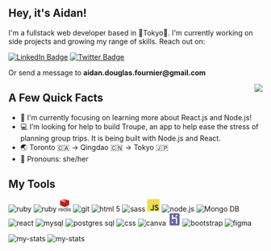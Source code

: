 <h2>Hey, it's Aidan!</h2>
<p>I'm a fullstack web developer based in 🗼Tokyo🗼. I'm currently working on side projects and growing my range of skills. Reach out on:</p>

<a href="https://www.linkedin.com/in/aidanfournier/"><img src="https://img.shields.io/badge/LinkedIn-0077B5?style=for-the-badge&logo=linkedin&logoColor=white" alt="LinkedIn Badge"></a> 
<a href="https://twitter.com/aidoufou"><img src="https://img.shields.io/badge/Twitter-1DA1F2?style=for-the-badge&logo=twitter&logoColor=white" alt="Twitter Badge"></a> 
<p>Or send a message to <strong>aidan.douglas.fournier@gmail.com</strong></p>
<img align="right" src="https://media1.giphy.com/media/13HgwGsXF0aiGY/giphy.gif" />
<h2>A Few Quick Facts</h2>
<ul>

<li>🧐 I'm currently focusing on learning more about React.js and Node.js!</li>
<li>💻 I’m looking for help to build Troupe, an app to help ease the stress of planning group trips. It is being built with Node.js and React.</li>
<li>🌏 Toronto 🇨🇦 -> Qingdao 🇨🇳 -> Tokyo 🇯🇵</li>
<li>🤗 Pronouns: she/her</li>
</ul>

<h2>My Tools</h2>
<p align="left">
<img src="https://cdn.jsdelivr.net/gh/devicons/devicon/icons/ruby/ruby-original.svg" alt="ruby" width="25" height="25" />
<img src="https://cdn.jsdelivr.net/gh/devicons/devicon/icons/rails/rails-plain.svg" alt="ruby" width="25" height="25" />
<img src="https://raw.githubusercontent.com/devicons/devicon/master/icons/redis/redis-original-wordmark.svg" alt="redis" width="25" height="25" />
<img src="https://cdn.jsdelivr.net/gh/devicons/devicon/icons/git/git-original.svg" alt="git" width="25" height="25" />
<img src="https://cdn.jsdelivr.net/gh/devicons/devicon/icons/html5/html5-original.svg" alt="html 5" width="25" height="25" />
<img src="https://cdn.jsdelivr.net/gh/devicons/devicon/icons/sass/sass-original.svg" alt="sass" width="25" height="25" />
<img src="https://raw.githubusercontent.com/devicons/devicon/master/icons/javascript/javascript-original.svg" alt="javascript" width="25" height="25" />
<img src="https://cdn.jsdelivr.net/gh/devicons/devicon/icons/nodejs/nodejs-original.svg" alt="node.js" width="25" height="25" />   
<img src="https://cdn.jsdelivr.net/gh/devicons/devicon/icons/mongodb/mongodb-original.svg" alt="Mongo DB" width="25" height="25" />
<img src="https://cdn.jsdelivr.net/gh/devicons/devicon/icons/react/react-original.svg" alt="react" width="25" height="25" />
<img src="https://cdn.jsdelivr.net/gh/devicons/devicon/icons/mysql/mysql-original.svg" alt="mysql" width="25" height="25" />
<img src="https://cdn.jsdelivr.net/gh/devicons/devicon/icons/postgresql/postgresql-plain-wordmark.svg" alt="postgres sql" width="25" height="25" />
<img src="https://cdn.jsdelivr.net/gh/devicons/devicon/icons/css3/css3-original.svg" alt="css" width="25" height="25" />
<img src="https://cdn.jsdelivr.net/gh/devicons/devicon/icons/canva/canva-original.svg" alt="canva" width="25" height="25" />
<img src="https://raw.githubusercontent.com/devicons/devicon/master/icons/heroku/heroku-plain.svg" alt="heroku" width="25" height="25" />
<img src="https://cdn.jsdelivr.net/gh/devicons/devicon/icons/bootstrap/bootstrap-original.svg" alt="bootstrap" width="25" height="25" />
<img src="https://cdn.jsdelivr.net/gh/devicons/devicon/icons/figma/figma-original.svg" alt="figma" width="25" height="25" />
 
<p align="left">
<span><img src="https://github-readme-streak-stats.herokuapp.com?user=AidanFournier&theme=tokyonight_duo&hide_border=true" alt="my-stats" /></span>
<span><img src="https://github-readme-stats.vercel.app/api/top-langs?username=AidanFournier&show_icons=true&locale=en&layout=compact&theme=tokyonight&langs_count=6&hide=css" alt="my-stats" /></span>
</p>


